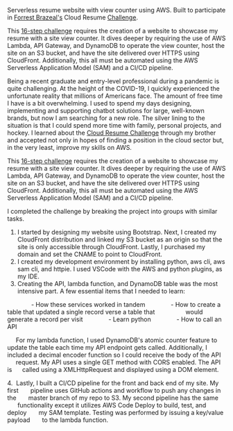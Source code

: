 Serverless resume website with view counter using AWS. Built to participate in <a href="https://aws.amazon.com/developer/community/heroes/forrest-brazeal"/>Forrest Brazeal's</a> Cloud Resume <a href="https://cloudresumechallenge.dev/instructions/">Challenge</a>. 

This <a href="https://cloudresumechallenge.dev/instructions/">16-step challenge</a> requires the creation of a website to showcase my resume with a site view counter. It dives deeper by requiring the use of AWS Lambda, API Gateway, and DynamoDB to operate the view counter, host the site on an S3 bucket, and have the site delivered over HTTPS using CloudFront. Additionally, this all must be automated using the AWS Serverless Application Model (SAM) and a CI/CD pipeline.

Being a recent graduate and entry-level professional during a pandemic is quite challenging. At the height of the COVID-19, I quickly experienced the unfortunate reality that millions of Americans face. The amount of free time I have is a bit overwhelming. I used to spend my days designing, implementing and supporting chatbot solutions for large, well-known brands, but now I am searching for a new role. The silver lining to the situation is that I could spend more time with family, personal projects, and hockey. I learned about the [Cloud Resume Challenge](https://cloudresumechallenge.dev/instructions/) through my brother and accepted not only in hopes of finding a position in the cloud sector but, in the very least, improve my skills on AWS.  

This [16-step challenge](https://cloudresumechallenge.dev/instructions/) requires the creation of a website to showcase my resume with a site view counter. It dives deeper by requiring the use of AWS Lambda, API Gateway, and DynamoDB to operate the view counter, host the site on an S3 bucket, and have the site delivered over HTTPS using CloudFront. Additionally, this all must be automated using the AWS Serverless Application Model (SAM) and a CI/CD pipeline. 

I completed the challenge by breaking the project into groups with similar tasks.  
1. I started by designing my website using Bootstrap. Next, I created my CloudFront distribution and linked my S3 bucket as an origin so that the site is only accessible through CloudFront. Lastly, I purchased my domain and set the CNAME to point to CloudFront.
2. I created my development environment by installing python, aws cli, aws sam cli, and httpie. I used VSCode with the AWS and python plugins, as my IDE. 
3. Creating the API, lambda function, and DynamoDB table was the most intensive part. A few essential items that I needed to learn:

&nbsp;&nbsp;&nbsp;&nbsp;&nbsp;&nbsp;&nbsp;&nbsp;&nbsp;&nbsp;&nbsp;&nbsp;&nbsp;   - How these services worked in tandem
  &nbsp;&nbsp;&nbsp;&nbsp;&nbsp;&nbsp;&nbsp;&nbsp;&nbsp;&nbsp;&nbsp;&nbsp;&nbsp;   - How to create a table that updated a single record verse a table that &nbsp;&nbsp;&nbsp;&nbsp;&nbsp;&nbsp;&nbsp;&nbsp;&nbsp;&nbsp;&nbsp;&nbsp;&nbsp;&nbsp;&nbsp;&nbsp;&nbsp;would generate a record per visit
  &nbsp;&nbsp;&nbsp;&nbsp;&nbsp;&nbsp;&nbsp;&nbsp;&nbsp;&nbsp;&nbsp;&nbsp;&nbsp;   - Learn python
  &nbsp;&nbsp;&nbsp;&nbsp;&nbsp;&nbsp;&nbsp;&nbsp;&nbsp;&nbsp;&nbsp;&nbsp;&nbsp;   - How to call an API

  &nbsp;&nbsp;&nbsp;&nbsp;  For my lambda function, I used DynamoDB's atomic counter feature to 
  &nbsp;&nbsp;&nbsp;&nbsp;  update the table each time my API endpoint gets called. Additionally, I 
  &nbsp;&nbsp;&nbsp;&nbsp;  included a decimal encoder function so I could receive the body of the API 
  &nbsp;&nbsp;&nbsp;&nbsp;  request. My API uses a single GET method with CORS enabled. The API is 
  &nbsp;&nbsp;&nbsp;&nbsp;  called using a XMLHttpRequest and displayed using a DOM element.

4.&nbsp;&nbsp;Lastly, I built a CI/CD pipeline for the front and back end of my site. My first &nbsp;&nbsp;&nbsp;&nbsp;&nbsp;&nbsp;pipeline uses GitHub actions and workflow to push any changes in the &nbsp;&nbsp;&nbsp;&nbsp;&nbsp;&nbsp;master branch of my repo to S3. My second pipeline has the same &nbsp;&nbsp;&nbsp;&nbsp;&nbsp;&nbsp;functionality except it utilizes AWS Code Deploy to build, test, and deploy &nbsp;&nbsp;&nbsp;&nbsp;&nbsp;&nbsp;my SAM template. Testing was performed by issuing a key/value payload &nbsp;&nbsp;&nbsp;&nbsp;&nbsp;&nbsp;to the lambda function.
